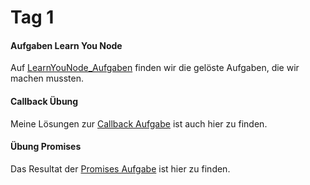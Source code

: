 # Tag 1
#### Aufgaben Learn You Node
Auf [LearnYouNode_Aufgaben](./learnyounode_Aufgaben/) finden wir die gelöste Aufgaben, die wir machen mussten.
#### Callback Übung
Meine Lösungen zur [Callback Aufgabe](./Aufgabe_Callback/) ist auch hier zu finden.
#### Übung Promises
Das Resultat der [Promises Aufgabe](./Aufgabe_Promises//) ist hier zu finden.